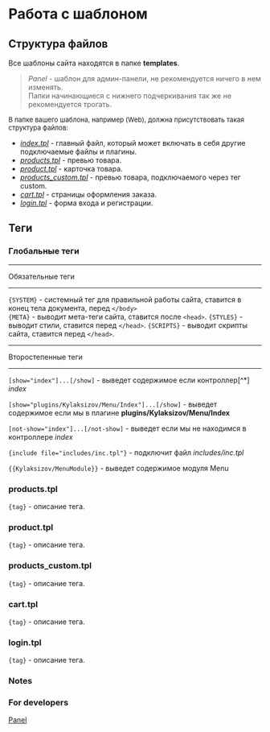 # Работа с шаблоном

## Структура файлов
Все шаблоны сайта находятся в папке **templates**.  
> *Panel* - шаблон для админ-панели, не рекомендуется ничего в нем изменять.  
Папки начинающиеся с нижнего подчеркивания так же не рекомендуется трогать.  

<font size="2">В папке вашего шаблона, например (Web), должна присутствовать такая структура файлов:</font>
- _[index.tpl](#index_tpl)_ - главный файл, который может включать в себя другие подключаемые файлы и плагины.
- _[products.tpl](#products_tpl)_ - превью товара.
- _[product.tpl](#product_tpl)_ - карточка товара.
- _[products_custom.tpl](#products_custom_tpl)_ - превью товара, подключаемого через тег custom.
- _[cart.tpl](cart_tpl)_ - страницы оформления заказа.
- _[login.tpl](login_tpl)_ - форма входа и регистрации.

## Теги


### <a name="index_tpl">Глобальные теги</a>
___
Обязательные теги
___
`{SYSTEM}` - системный тег для правильной работы сайта, ставится в конец тела документа, перед `</body>`  
`{META}` - выводит мета-теги сайта, ставится после `<head>`.
`{STYLES}` - выводит стили, ставится перед `</head>`.
`{SCRIPTS}` - выводит скрипты сайта, ставится перед `</head>`.
___
Второстепенные теги
___
`[show="index"]...[/show]` - выведет содержимое если контроллер[^*] *index* 

`[show="plugins/Kylaksizov/Menu/Index"]...[/show]` - выведет содержимое если мы в плагине **plugins/Kylaksizov/Menu/Index**  

`[not-show="index"]...[/not-show]` - выведет если мы не находимся в контроллере *index*  

`{include file="includes/inc.tpl"}` - подключит файл *includes/inc.tpl*  

`{{Kylaksizov/MenuModule}}` - выведет содержимое модуля Menu


### <a name="products_tpl">products.tpl</a>
`{tag}` - описание тега. 

### <a name="product_tpl">product.tpl</a>
`{tag}` - описание тега.

### <a name="products_custom_tpl">products_custom.tpl</a>
`{tag}` - описание тега.

### <a name="cart_tpl">cart.tpl</a>
`{tag}` - описание тега.

### <a name="login_tpl">login.tpl</a>
`{tag}` - описание тега.


### Notes
[^1]: Если роутер имеет контроллер

### For developers
[Panel](/app/controllers/panel/Readme.md#ajax)